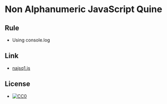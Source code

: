 # Non Alphanumeric JavaScript Quine

## Rule

- Using console.log

## Link

- [najsq1.js](najsq1.js)

## License

- [![CC0](https://licensebuttons.net/p/zero/1.0/88x31.png)](http://creativecommons.org/publicdomain/zero/1.0/)
